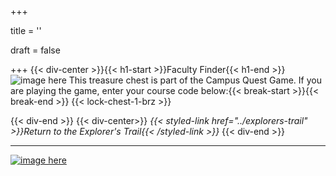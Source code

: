 +++

title = ''

draft = false

+++
{{< div-center >}}{{< h1-start >}}Faculty Finder{{< h1-end >}}
![image here](../images/chest-3.png#center)
This treasure chest is part of the Campus Quest Game. If you are playing the game, enter your course code below:{{< break-start >}}{{< break-end >}}
{{< lock-chest-1-brz >}}

{{< div-end >}}
{{< div-center>}}
*{{< styled-link href="../explorers-trail" >}}Return to the Explorer's Trail{{< /styled-link >}}*
{{< div-end >}}
___

[![image here](../images/lost-icon.png#center)](../lost)